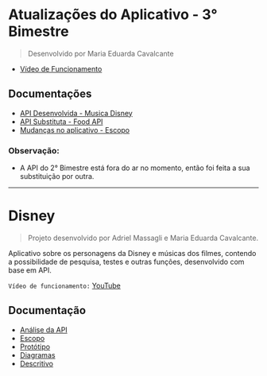 # Atualizações do Aplicativo - 3° Bimestre
> Desenvolvido por Maria Eduarda Cavalcante

* [Vídeo de Funcionamento]()

## Documentações
* [API Desenvolvida - Musica Disney](https://github.com/MariaEduCavalcante/MusicaDisneyAPI)
* [API Substituta - Food API]()
* [Mudanças no aplicativo - Escopo](https://github.com/MariaEduCavalcante/AppDisney/wiki/Escopo-de-Atualiza%C3%A7%C3%B5es)

### Observação:
  * A API do 2° Bimestre está fora do ar no momento, então foi feita a sua substituição por outra.

***

# Disney

> Projeto desenvolvido por Adriel Massagli e Maria Eduarda Cavalcante.

Aplicativo sobre os personagens da Disney e músicas dos filmes, contendo a possibilidade de pesquisa, testes e outras funções, desenvolvido com base em API.

`Vídeo de funcionamento:` [YouTube](https://youtu.be/u-XHhvlUD8M)

## Documentação
* [Análise da API](https://github.com/MariaEduCavalcante/AppDisney/wiki/An%C3%A1lise-da-API-do-projeto)
* [Escopo](https://github.com/MariaEduCavalcante/AppDisney/wiki/Escopo)
* [Protótipo](https://github.com/MariaEduCavalcante/AppDisney/wiki/Prot%C3%B3tipo)
* [Diagramas](https://github.com/MariaEduCavalcante/AppDisney/wiki/Diagramas)
* [Descritivo](https://github.com/MariaEduCavalcante/AppDisney/wiki/Descritivo)
  


